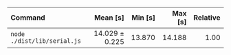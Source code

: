 | Command | Mean [s] | Min [s] | Max [s] | Relative |
|:---|---:|---:|---:|---:|
| `node ./dist/lib/serial.js` | 14.029 ± 0.225 | 13.870 | 14.188 | 1.00 |
